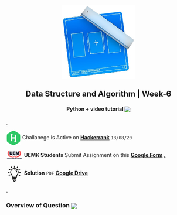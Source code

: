 <p align="center">
 <img width="200px" src="https://github.com/xiaowuc2/xiaowuc2/blob/master/source/5.jpg" align="center" />
 <h2 align="center">Data Structure and Algorithm | Week-6</h2>
 <h4 align="center">Python + video tutorial <img width="25px" src="https://github.com/xiaowuc2/All-readme-templates/blob/master/sources/compass.png" align="center"/></h4></p>
</p>
  <p align="center">

[.](https://github.com/xiaowuc2/Research/blob/master/README.md)

<img width="40px" src="https://github.com/xiaowuc2/xiaowuc2/blob/master/source/download.png" align="center"/> Challanege is Active on [**Hackerrank**](https://www.hackerrank.com/contests/ds-algo-lab-week-6/challenges) `18/08/20`

<img width="45px" src="https://github.com/xiaowuc2/xiaowuc2/blob/master/source/logo22.png" align="center"/> **UEMK Students** Submit Assignment on this [**Google Form**](https://forms.gle/qHznM6WrACUB6jY68)
[.](https://github.com/xiaowuc2/Research/blob/master/README.md)

<img width="45px" src="https://github.com/xiaowuc2/xiaowuc2/blob/master/source/Graphic_Designe.png" align="center"/> **Solution** `PDF` [**Google Drive**]()

[.](https://github.com/xiaowuc2/Research/blob/master/README.md)

### Overview of Question <img width="25px" src="https://github.com/xiaowuc2/All-readme-templates/blob/master/sources/overview.jpg" align="center"/>
